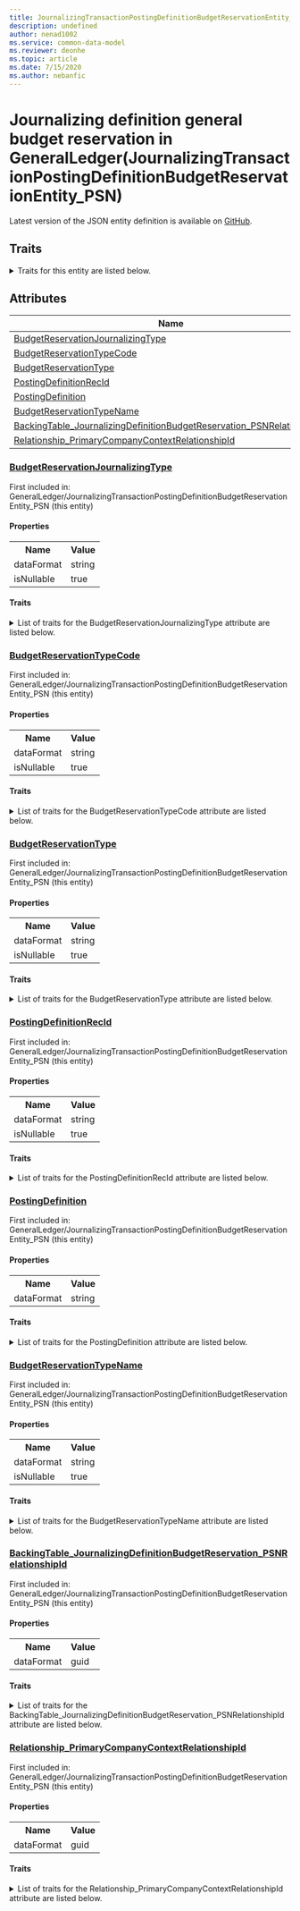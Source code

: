 ```yaml
---
title: JournalizingTransactionPostingDefinitionBudgetReservationEntity_PSN in GeneralLedger - Common Data Model | Microsoft Docs
description: undefined
author: nenad1002
ms.service: common-data-model
ms.reviewer: deonhe
ms.topic: article
ms.date: 7/15/2020
ms.author: nebanfic
---
```


# Journalizing definition general budget reservation in GeneralLedger(JournalizingTransactionPostingDefinitionBudgetReservationEntity_PSN)

  
 Latest version of the JSON entity definition is available on <a href="https://github.com/Microsoft/CDM/tree/master/schemaDocuments/core/operationsCommon/Entities/Finance/GeneralLedger/JournalizingTransactionPostingDefinitionBudgetReservationEntity_PSN.cdm.json" target="_blank">GitHub</a>.  

## Traits

<details>
<summary>Traits for this entity are listed below.  
</summary>

**is.CDM.entityVersion**  
  <table><tr><th>Parameter</th><th>Value</th><th>Data type</th><th>Explanation</th></tr><tr><td>versionNumber</td><td>"1.0"</td><td>string</td><td>semantic version number of the entity</td></tr></table>

**is.application.releaseVersion**  
  <table><tr><th>Parameter</th><th>Value</th><th>Data type</th><th>Explanation</th></tr><tr><td>releaseVersion</td><td>"10.0.13.0"</td><td>string</td><td>semantic version number of the application introducing this entity</td></tr></table>

**is.localized.displayedAs**  
  Holds the list of language specific display text for an object.  <table><tr><th>Parameter</th><th>Value</th><th>Data type</th><th>Explanation</th></tr><tr><td>localizedDisplayText</td><td><table><tr><th>languageTag</th><th>displayText</th></tr><tr><td>en</td><td>Journalizing definition general budget reservation</td></tr></table></td><td>entity</td><td>a reference to the constant entity holding the list of localized text</td></tr></table>

</details>

## Attributes

|Name|Description|First Included in Instance|
|---|---|---|
|[BudgetReservationJournalizingType](#BudgetReservationJournalizingType)||<a href="JournalizingTransactionPostingDefinitionBudgetReservationEntity_PSN.md" target="_blank">GeneralLedger/JournalizingTransactionPostingDefinitionBudgetReservationEntity_PSN</a>|
|[BudgetReservationTypeCode](#BudgetReservationTypeCode)||<a href="JournalizingTransactionPostingDefinitionBudgetReservationEntity_PSN.md" target="_blank">GeneralLedger/JournalizingTransactionPostingDefinitionBudgetReservationEntity_PSN</a>|
|[BudgetReservationType](#BudgetReservationType)||<a href="JournalizingTransactionPostingDefinitionBudgetReservationEntity_PSN.md" target="_blank">GeneralLedger/JournalizingTransactionPostingDefinitionBudgetReservationEntity_PSN</a>|
|[PostingDefinitionRecId](#PostingDefinitionRecId)||<a href="JournalizingTransactionPostingDefinitionBudgetReservationEntity_PSN.md" target="_blank">GeneralLedger/JournalizingTransactionPostingDefinitionBudgetReservationEntity_PSN</a>|
|[PostingDefinition](#PostingDefinition)||<a href="JournalizingTransactionPostingDefinitionBudgetReservationEntity_PSN.md" target="_blank">GeneralLedger/JournalizingTransactionPostingDefinitionBudgetReservationEntity_PSN</a>|
|[BudgetReservationTypeName](#BudgetReservationTypeName)||<a href="JournalizingTransactionPostingDefinitionBudgetReservationEntity_PSN.md" target="_blank">GeneralLedger/JournalizingTransactionPostingDefinitionBudgetReservationEntity_PSN</a>|
|[BackingTable_JournalizingDefinitionBudgetReservation_PSNRelationshipId](#BackingTable_JournalizingDefinitionBudgetReservation_PSNRelationshipId)||<a href="JournalizingTransactionPostingDefinitionBudgetReservationEntity_PSN.md" target="_blank">GeneralLedger/JournalizingTransactionPostingDefinitionBudgetReservationEntity_PSN</a>|
|[Relationship_PrimaryCompanyContextRelationshipId](#Relationship_PrimaryCompanyContextRelationshipId)||<a href="JournalizingTransactionPostingDefinitionBudgetReservationEntity_PSN.md" target="_blank">GeneralLedger/JournalizingTransactionPostingDefinitionBudgetReservationEntity_PSN</a>|

### <a href=#BudgetReservationJournalizingType name="BudgetReservationJournalizingType">BudgetReservationJournalizingType</a>

First included in: GeneralLedger/JournalizingTransactionPostingDefinitionBudgetReservationEntity_PSN (this entity)  

#### Properties

<table><tr><th>Name</th><th>Value</th></tr><tr><td>dataFormat</td><td>string</td></tr><tr><td>isNullable</td><td>true</td></tr></table>

#### Traits

<details>
<summary>List of traits for the BudgetReservationJournalizingType attribute are listed below.</summary>

**is.dataFormat.character**  
**is.dataFormat.big**  
**is.dataFormat.array**  
**is.nullable**  
The attribute value may be set to NULL.  

**is.dataFormat.character**  
**is.dataFormat.array**  
</details>

### <a href=#BudgetReservationTypeCode name="BudgetReservationTypeCode">BudgetReservationTypeCode</a>

First included in: GeneralLedger/JournalizingTransactionPostingDefinitionBudgetReservationEntity_PSN (this entity)  

#### Properties

<table><tr><th>Name</th><th>Value</th></tr><tr><td>dataFormat</td><td>string</td></tr><tr><td>isNullable</td><td>true</td></tr></table>

#### Traits

<details>
<summary>List of traits for the BudgetReservationTypeCode attribute are listed below.</summary>

**is.dataFormat.character**  
**is.dataFormat.big**  
**is.dataFormat.array**  
**is.nullable**  
The attribute value may be set to NULL.  

**is.dataFormat.character**  
**is.dataFormat.array**  
</details>

### <a href=#BudgetReservationType name="BudgetReservationType">BudgetReservationType</a>

First included in: GeneralLedger/JournalizingTransactionPostingDefinitionBudgetReservationEntity_PSN (this entity)  

#### Properties

<table><tr><th>Name</th><th>Value</th></tr><tr><td>dataFormat</td><td>string</td></tr><tr><td>isNullable</td><td>true</td></tr></table>

#### Traits

<details>
<summary>List of traits for the BudgetReservationType attribute are listed below.</summary>

**is.dataFormat.character**  
**is.dataFormat.big**  
**is.dataFormat.array**  
**is.nullable**  
The attribute value may be set to NULL.  

**is.dataFormat.character**  
**is.dataFormat.array**  
</details>

### <a href=#PostingDefinitionRecId name="PostingDefinitionRecId">PostingDefinitionRecId</a>

First included in: GeneralLedger/JournalizingTransactionPostingDefinitionBudgetReservationEntity_PSN (this entity)  

#### Properties

<table><tr><th>Name</th><th>Value</th></tr><tr><td>dataFormat</td><td>string</td></tr><tr><td>isNullable</td><td>true</td></tr></table>

#### Traits

<details>
<summary>List of traits for the PostingDefinitionRecId attribute are listed below.</summary>

**is.dataFormat.character**  
**is.dataFormat.big**  
**is.dataFormat.array**  
**is.nullable**  
The attribute value may be set to NULL.  

**is.dataFormat.character**  
**is.dataFormat.array**  
</details>

### <a href=#PostingDefinition name="PostingDefinition">PostingDefinition</a>

First included in: GeneralLedger/JournalizingTransactionPostingDefinitionBudgetReservationEntity_PSN (this entity)  

#### Properties

<table><tr><th>Name</th><th>Value</th></tr><tr><td>dataFormat</td><td>string</td></tr></table>

#### Traits

<details>
<summary>List of traits for the PostingDefinition attribute are listed below.</summary>

**is.dataFormat.character**  
**is.dataFormat.big**  
**is.dataFormat.array**  
**is.dataFormat.character**  
**is.dataFormat.array**  
</details>

### <a href=#BudgetReservationTypeName name="BudgetReservationTypeName">BudgetReservationTypeName</a>

First included in: GeneralLedger/JournalizingTransactionPostingDefinitionBudgetReservationEntity_PSN (this entity)  

#### Properties

<table><tr><th>Name</th><th>Value</th></tr><tr><td>dataFormat</td><td>string</td></tr><tr><td>isNullable</td><td>true</td></tr></table>

#### Traits

<details>
<summary>List of traits for the BudgetReservationTypeName attribute are listed below.</summary>

**is.dataFormat.character**  
**is.dataFormat.big**  
**is.dataFormat.array**  
**is.nullable**  
The attribute value may be set to NULL.  

**is.dataFormat.character**  
**is.dataFormat.array**  
</details>

### <a href=#BackingTable_JournalizingDefinitionBudgetReservation_PSNRelationshipId name="BackingTable_JournalizingDefinitionBudgetReservation_PSNRelationshipId">BackingTable_JournalizingDefinitionBudgetReservation_PSNRelationshipId</a>

First included in: GeneralLedger/JournalizingTransactionPostingDefinitionBudgetReservationEntity_PSN (this entity)  

#### Properties

<table><tr><th>Name</th><th>Value</th></tr><tr><td>dataFormat</td><td>guid</td></tr></table>

#### Traits

<details>
<summary>List of traits for the BackingTable_JournalizingDefinitionBudgetReservation_PSNRelationshipId attribute are listed below.</summary>

**is.dataFormat.character**  
**is.dataFormat.big**  
**is.dataFormat.array**  
**is.dataFormat.guid**  
**means.identity.entityId**  
**is.linkedEntity.identifier**  
Marks the attribute(s) that hold foreign key references to a linked (used as an attribute) entity. This attribute is added to the resolved entity to enumerate the referenced entities.  <table><tr><th>Parameter</th><th>Value</th><th>Data type</th><th>Explanation</th></tr><tr><td>entityReferences</td><td><table><tr><th>entityReference</th><th>attributeReference</th></tr><tr><td><a href="../../../Tables/Finance/AccountingFoundation/Group/JournalizingDefinitionBudgetReservation_PSN.md" target="_blank">/core/operationsCommon/Tables/Finance/AccountingFoundation/Group/JournalizingDefinitionBudgetReservation_PSN.cdm.json/JournalizingDefinitionBudgetReservation_PSN</a></td><td><a href="../../../Tables/Finance/AccountingFoundation/Group/JournalizingDefinitionBudgetReservation_PSN.md#RecId" target="_blank">RecId</a></td></tr></table></td><td>entity</td><td>a reference to the constant entity holding the list of entity references</td></tr></table>

**is.dataFormat.guid**  
**is.dataFormat.character**  
**is.dataFormat.array**  
</details>

### <a href=#Relationship_PrimaryCompanyContextRelationshipId name="Relationship_PrimaryCompanyContextRelationshipId">Relationship_PrimaryCompanyContextRelationshipId</a>

First included in: GeneralLedger/JournalizingTransactionPostingDefinitionBudgetReservationEntity_PSN (this entity)  

#### Properties

<table><tr><th>Name</th><th>Value</th></tr><tr><td>dataFormat</td><td>guid</td></tr></table>

#### Traits

<details>
<summary>List of traits for the Relationship_PrimaryCompanyContextRelationshipId attribute are listed below.</summary>

**is.dataFormat.character**  
**is.dataFormat.big**  
**is.dataFormat.array**  
**is.dataFormat.guid**  
**means.identity.entityId**  
**is.linkedEntity.identifier**  
Marks the attribute(s) that hold foreign key references to a linked (used as an attribute) entity. This attribute is added to the resolved entity to enumerate the referenced entities.  <table><tr><th>Parameter</th><th>Value</th><th>Data type</th><th>Explanation</th></tr><tr><td>entityReferences</td><td><table><tr><th>entityReference</th><th>attributeReference</th></tr><tr><td><a href="../../../Tables/Finance/Ledger/Main/CompanyInfo.md" target="_blank">/core/operationsCommon/Tables/Finance/Ledger/Main/CompanyInfo.cdm.json/CompanyInfo</a></td><td><a href="../../../Tables/Finance/Ledger/Main/CompanyInfo.md#RecId" target="_blank">RecId</a></td></tr></table></td><td>entity</td><td>a reference to the constant entity holding the list of entity references</td></tr></table>

**is.dataFormat.guid**  
**is.dataFormat.character**  
**is.dataFormat.array**  
</details>
